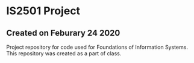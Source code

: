 # IS2501 Project
## Created on Feburary 24 2020
Project repository for code used for Foundations of Information Systems.
This repository was created as a part of class.
